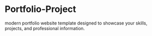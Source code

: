# Portfolio-Project
 modern portfolio website template designed to showcase your skills, projects, and professional information.
